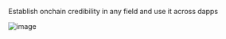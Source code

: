 Establish onchain credibility in any field and use it across dapps

![image](https://github.com/blossomland/.github/assets/80323528/6d60dfd1-195d-4837-a9fa-c4211569618e)

